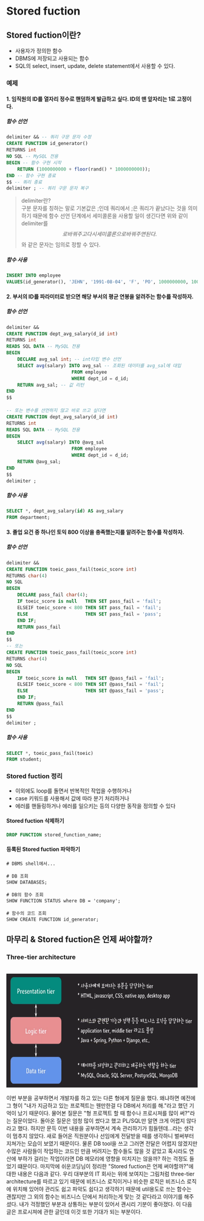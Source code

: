 # Stored fuction

## Stored fuction이란?
- 사용자가 정의한 함수
- DBMS에 저장되고 사용되는 함수
- SQL의 select, insert, update, delete statement에서 사용할 수 있다.

### 예제
#### 1. 임직원의 ID를 열자리 정수로 핸덤하게 발급하고 싶다. ID의 맨 앞자리는 1로 고정이다.

##### 함수 선언
```SQL
delimiter && -- 쿼리 구문 문자 수정
CREATE FUNCTION id_generator()
RETURNS int
NO SQL -- MySQL 전용
BEGIN -- 함수 구현 시작
    RETURN (1000000000 + floor(rand() * 1000000000));
END -- 함수 구현 종료
$$ -- 쿼리 종료
delimiter ; -- 쿼리 구문 문자 복구
```
> delimiter란?  
> 구분 문자를 칭하는 말로 기본값은 ;인데 쿼리에서 ;은 쿼리가 끝났다는 것을 의미하기 때문에 함수 선언 단계에서 세미콜론을 사용할 일이 생긴다면 위와 같이 delimiter를 $$로 바꿔주고 다시 세미콜론으로 바꿔주면 된다. $$와 같은 문자는 임의로 정할 수 있다.

##### 함수 사용
```SQL
INSERT INTO employee 
VALUES(id_generator(), 'JEHN', '1991-08-04', 'F', 'PO', 1000000000, 1005);
```

#### 2. 부서의 ID를 파라미터로 받으면 해당 부서의 평균 연봉을 알려주는 함수를 작성하자.
##### 함수 선언
```SQL
delimiter &&
CREATE FUNCTION dept_avg_salary(d_id int)
RETURNS int
READS SQL DATA -- MySQL 전용
BEGIN
    DECLARE avg_sal int; -- int타입 변수 선언
    SELECT avg(salary) INTO avg_sal -- 조회된 데이터를 avg_sal에 대입
                        FROM employee
                        WHERE dept_id = d_id;
    RETURN avg_sal; -- 값 리턴
END
$$

-- 또는 변수를 선언하지 않고 바로 쓰고 싶다면
CREATE FUNCTION dept_avg_salary(d_id int)
RETURNS int
READS SQL DATA -- MySQL 전용
BEGIN
    SELECT avg(salary) INTO @avg_sal
                        FROM employee
                        WHERE dept_id = d_id;
    RETURN @avg_sal;
END
$$
delimiter ;
```

##### 함수 사용
```SQL
SELECT *, dept_avg_salary(id) AS avg_salary
FROM department;
```

#### 3. 졸업 요건 중 하나인 토익 800 이상을 충족했는지를 알려주는 함수를 작성하자.
##### 함수 선언
```SQL
delimiter &&
CREATE FUNCTION toeic_pass_fail(toeic_score int)
RETURNS char(4)
NO SQL
BEGIN
    DECLARE pass_fail char(4);
    IF toeic_score is null   THEN SET pass_fail = 'fail';
    ELSEIF toeic_score < 800 THEN SET pass_fail = 'fail';
    ELSE                     THEN SET pass_fail = 'pass';
    END IF;
    RETURN pass_fail
END
$$
-- 또는
CREATE FUNCTION toeic_pass_fail(toeic_score int)
RETURNS char(4)
NO SQL
BEGIN
    IF toeic_score is null   THEN SET @pass_fail = 'fail';
    ELSEIF toeic_score < 800 THEN SET @pass_fail = 'fail';
    ELSE                     THEN SET @pass_fail = 'pass';
    END IF;
    RETURN @pass_fail
END
$$
delimiter ;
```

##### 함수 사용
```SQL
SELECT *, toeic_pass_fail(toeic)
FROM student;
```

### Stored fuction 정리
- 이외에도 loop를 돌면서 반복적인 작업을 수행하거나
- case 키워드를 사용해서 값에 따라 분기 처리하거나
- 에러를 핸들링하거나 에러를 일으키는 등의 다양한 동작을 정의할 수 있다

#### Stored fuction 삭제하기
```SQL
DROP FUNCTION stored_function_name;
```

#### 등록된 Stored fuction 파악하기
```Shell
# DBMS shell에서...

# DB 조회
SHOW DATABASES;

# DB의 함수 조회
SHOW FUNCTION STATUS where DB = 'company';

# 함수의 코드 조회
SHOW CREATE FUNCTION id_generator;
```

## 마무리 & Stored fuction은 언제 써야할까?
### Three-tier architecture
<br>
<img src="./three-tier.png" alt="three-tier" height="300">  

이번 부분을 공부하면서 개발자를 하고 있는 다른 형에게 질문을 했다. 왜냐하면 예전에 그 형이 "내가 지금하고 있는 프로젝트는 웬만한걸 다 DB에서 처리를 해."라고 했던 기억이 났기 때문이다. 물어본 질문은 "형 프로젝트 할 때 함수나 프로시져를 많이 써?"라는 질문이었다. 돌아온 질문은 엄청 많이 썼다고 했고 PL/SQL만 알면 크게 어렵지 않다라고 했다. 하지만 문득 이번 내용을 공부하면서 계속 관리하기가 힘들텐데...라는 생각이 멈추지 않았다. 새로 들어온 직원분이나 선임에게 전달받을 때를 생각하니 벌써부터 지쳐가는 모습이 보였기 때문이다. 물론 DB tool을 쓰고 그러면 전달은 어렵지 않겠지만 수많은 사람들이 작업하는 코드인 만큼 버려지는 함수들도 많을 것 같았고 혹시라도 연산에 부하가 걸리는 작업이라면 DB 메모리에 영향을 미치지는 않을까? 하는 걱정도 들었기 떄문이다. 마지막에 쉬운코딩님이 정리한 "Stored fuction은 언제 써야할까?"에 대한 내용은 다음과 같다. 우리 대부분의 IT 회사는 위에 보여지는 그림처럼 three-tier architecture를 따르고 있기 때문에 비즈니스 로직이거나 비슷한 로직은 비즈니스 로직에 위치해 있어야 관리도 쉽고 파악도 쉽다고 생각하기 때문에 util용도로 쓰는 함수는 괜찮지만 그 외의 함수는 비즈니스 단에서 처리하는게 맞는 것 같다라고 이야기를 해주셨다. 내가 걱정했던 부분과 상통하는 부분이 있어서 괜시리 기분이 좋아졌다. 이 다음 글은 프로시져에 관한 글인데 이것 또한 기대가 되는 부분이다.